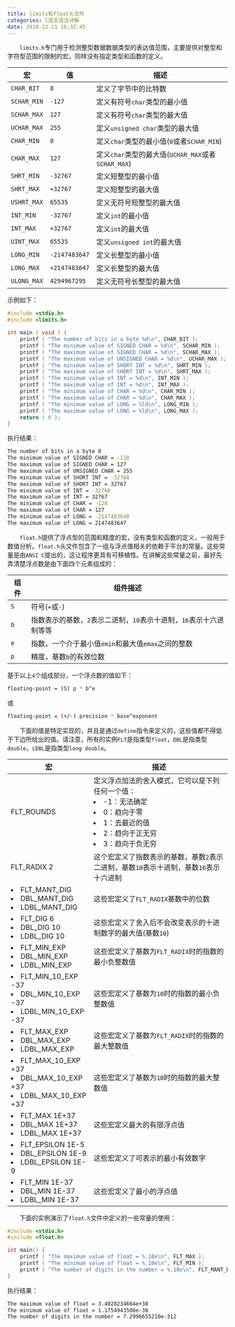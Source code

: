 ```yaml
---
title: limits和float头文件
categories: C语言语法详解
date: 2018-12-11 16:32:45
---
```

&emsp;&emsp;`limits.h`专门用于检测整型数据数据类型的表达值范围，主要提供对整型和字符型范围的限制的宏，同样没有指定类型和函数的定义。<!--more-->

宏          | 值            | 描述
------------|---------------|-----
`CHAR_BIT`  | `8`           | 定义了字节中的比特数
`SCHAR_MIN` | `-127`        | 定义有符号`char`类型的最小值
`SCHAR_MAX` | `127`         | 定义有符号`char`类型的最大值
`UCHAR_MAX` | `255`         | 定义`unsigned char`类型的最大值
`CHAR_MIN`  | `0`           | 定义`char`类型的最小值(`0`或者`SCHAR_MIN`)
`CHAR_MAX`  | `127`         | 定义`char`类型的最大值(`UCHAR_MAX`或者`SCHAR_MAX`)
`SHRT_MIN`  | `-32767`      | 定义短整型的最小值
`SHRT_MAX`  | `+32767`      | 定义短整型的最大值
`USHRT_MAX` | `65535`       | 定义无符号短整型的最大值
`INT_MIN`   | `-32767`      | 定义`int`的最小值
`INT_MAX`   | `+32767`      | 定义`int`的最大值
`UINT_MAX`  | `65535`       | 定义`unsigned int`的最大值
`LONG_MIN`  | `-2147483647` | 定义长整型的最小值
`LONG_MAX`  | `+2147483647` | 定义长整型的最大值
`ULONG_MAX` | `4294967295`  | 定义无符号长整型的最大值

示例如下：

``` cpp
#include <stdio.h>
#include <limits.h>

int main ( void ) {
    printf ( "The number of bits in a byte %d\n", CHAR_BIT );
    printf ( "The minimum value of SIGNED CHAR = %d\n", SCHAR_MIN );
    printf ( "The maximum value of SIGNED CHAR = %d\n", SCHAR_MAX );
    printf ( "The maximum value of UNSIGNED CHAR = %d\n", UCHAR_MAX );
    printf ( "The minimum value of SHORT INT = %d\n", SHRT_MIN );
    printf ( "The maximum value of SHORT INT = %d\n", SHRT_MAX );
    printf ( "The minimum value of INT = %d\n", INT_MIN );
    printf ( "The maximum value of INT = %d\n", INT_MAX );
    printf ( "The minimum value of CHAR = %d\n", CHAR_MIN );
    printf ( "The maximum value of CHAR = %d\n", CHAR_MAX );
    printf ( "The minimum value of LONG = %ld\n", LONG_MIN );
    printf ( "The maximum value of LONG = %ld\n", LONG_MAX );
    return ( 0 );
}
```

执行结果：

``` bash
The number of bits in a byte 8
The minimum value of SIGNED CHAR = -128
The maximum value of SIGNED CHAR = 127
The maximum value of UNSIGNED CHAR = 255
The minimum value of SHORT INT = -32768
The maximum value of SHORT INT = 32767
The minimum value of INT = -32768
The maximum value of INT = 32767
The minimum value of CHAR = -128
The maximum value of CHAR = 127
The minimum value of LONG = -2147483648
The maximum value of LONG = 2147483647
```

&emsp;&emsp;`float.h`提供了浮点型的范围和精度的宏，没有类型和函数的定义，一般用于数值分析。`float.h`头文件包含了一组与浮点值相关的依赖于平台的常量。这些常量是由`ANSI C`提出的，这让程序更具有可移植性。在讲解这些常量之前，最好先弄清楚浮点数是由下面四个元素组成的：

组件 | 组件描述
-----|-----------
`S`  | 符号(`+`或`-`)
`b`  | 指数表示的基数，`2`表示二进制，`10`表示十进制，`16`表示十六进制等等
`e`  | 指数，一个介于最小值`emin`和最大值`emax`之间的整数
`p`  | 精度，基数`b`的有效位数

基于以上`4`个组成部分，一个浮点数的值如下：

``` bash
floating-point = (S) p * b^e
```

或

``` bash
floating-point = (+/-) precision * base^exponent
```

&emsp;&emsp;下面的值是特定实现的，并且是通过`define`指令来定义的，这些值都不得低于下边所给出的值。请注意，所有的实例`FLT`是指类型`float`，`DBL`是指类型`double`，`LDBL`是指类型`long double`。

宏 | 描述
---|----
FLT_ROUNDS | 定义浮点加法的舍入模式，它可以是下列任何一个值：<li>-1：无法确定</li> <li>0：趋向于零</li> <li>1：去最近的值</li><li>2：趋向于正无穷</li><li>3：趋向于负无穷</li>
FLT_RADIX 2 | 这个宏定义了指数表示的基数，基数`2`表示二进制，基数`10`表示十进制，基数`16`表示十六进制
<li>FLT_MANT_DIG</li> <li>DBL_MANT_DIG</li> <li>LDBL_MANT_DIG</li> | 这些宏定义了`FLT_RADIX`基数中的位数
<li>FLT_DIG 6</li> <li>DBL_DIG 10</li> <li>LDBL_DIG 10</li> | 这些宏定义了舍入后不会改变表示的十进制数字的最大值(基数`10`)
<li>FLT_MIN_EXP</li> <li>DBL_MIN_EXP</li> <li>LDBL_MIN_EXP</li> | 这些宏定义了基数为`FLT_RADIX`时的指数的最小负整数值
<li>FLT_MIN_10_EXP -37</li> <li>DBL_MIN_10_EXP -37</li> <li>LDBL_MIN_10_EXP -37</li> | 这些宏定义了基数为`10`时的指数的最小负整数值
<li>FLT_MAX_EXP</li> <li>DBL_MAX_EXP</li> <li>LDBL_MAX_EXP</li> | 这些宏定义了基数为`FLT_RADIX`时的指数的最大整数值
<li>FLT_MAX_10_EXP +37</li> <li>DBL_MAX_10_EXP +37</li> <li>LDBL_MAX_10_EXP +37</li> | 这些宏定义了基数为`10`时的指数的最大整数值
<li>FLT_MAX 1E+37</li> <li>DBL_MAX 1E+37</li> <li>LDBL_MAX 1E+37</li> | 这些宏定义最大的有限浮点值
<li>FLT_EPSILON 1E-5</li> <li>DBL_EPSILON 1E-9</li> <li>LDBL_EPSILON 1E-9</li> | 这些宏定义了可表示的最小有效数字
<li>FLT_MIN 1E-37</li> <li>DBL_MIN 1E-37</li> <li>LDBL_MIN 1E-37</li> | 这些宏定义了最小的浮点值

&emsp;&emsp;下面的实例演示了`float.h`文件中定义的一些常量的使用：

``` cpp
#include <stdio.h>
#include <float.h>

int main() {
    printf ( "The maximum value of float = %.10e\n", FLT_MAX );
    printf ( "The minimum value of float = %.10e\n", FLT_MIN );
    printf ( "The number of digits in the number = %.10e\n", FLT_MANT_DIG );
}
```

执行结果：

``` bash
The maximum value of float = 3.4028234664e+38
The minimum value of float = 1.1754943508e-38
The number of digits in the number = 7.2996655210e-312
```